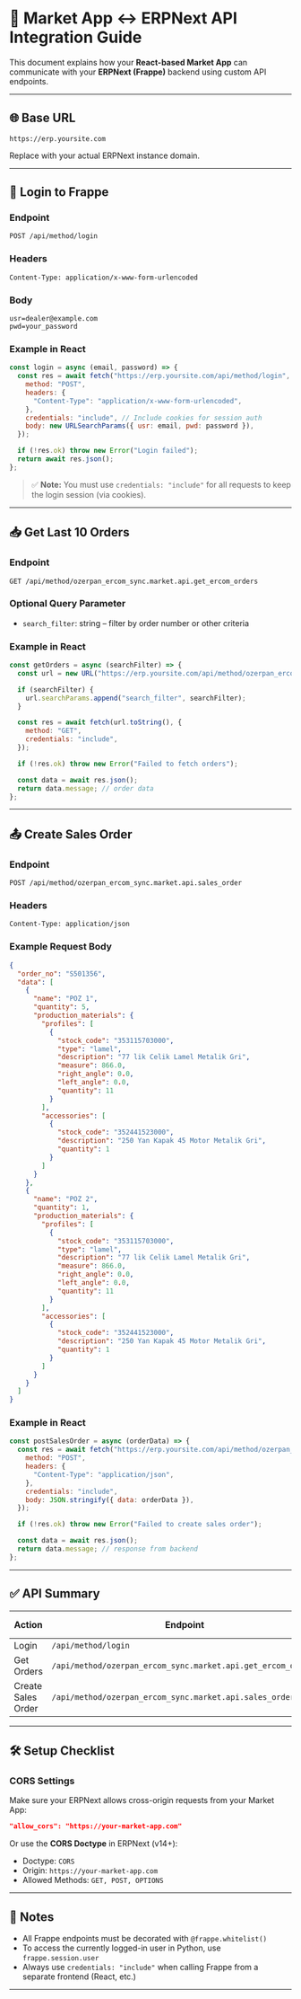 # 🧾 Market App ↔ ERPNext API Integration Guide

This document explains how your **React-based Market App** can communicate with your **ERPNext (Frappe)** backend using custom API endpoints.

---

## 🌐 Base URL

```
https://erp.yoursite.com
```

Replace with your actual ERPNext instance domain.

---

## 🔐 Login to Frappe

### Endpoint

```
POST /api/method/login
```

### Headers

```
Content-Type: application/x-www-form-urlencoded
```

### Body

```
usr=dealer@example.com
pwd=your_password
```

### Example in React

```js
const login = async (email, password) => {
  const res = await fetch("https://erp.yoursite.com/api/method/login", {
    method: "POST",
    headers: {
      "Content-Type": "application/x-www-form-urlencoded",
    },
    credentials: "include", // Include cookies for session auth
    body: new URLSearchParams({ usr: email, pwd: password }),
  });

  if (!res.ok) throw new Error("Login failed");
  return await res.json();
};
```

> ✅ **Note:** You must use `credentials: "include"` for all requests to keep the login session (via cookies).

---

## 📥 Get Last 10 Orders

### Endpoint

```
GET /api/method/ozerpan_ercom_sync.market.api.get_ercom_orders
```

### Optional Query Parameter

- `search_filter`: string – filter by order number or other criteria

### Example in React

```js
const getOrders = async (searchFilter) => {
  const url = new URL("https://erp.yoursite.com/api/method/ozerpan_ercom_sync.market.api.get_ercom_orders");

  if (searchFilter) {
    url.searchParams.append("search_filter", searchFilter);
  }

  const res = await fetch(url.toString(), {
    method: "GET",
    credentials: "include",
  });

  if (!res.ok) throw new Error("Failed to fetch orders");

  const data = await res.json();
  return data.message; // order data
};
```

---

## 📤 Create Sales Order

### Endpoint

```
POST /api/method/ozerpan_ercom_sync.market.api.sales_order
```

### Headers

```
Content-Type: application/json
```

### Example Request Body

```json
{
  "order_no": "S501356",
  "data": [
    {
      "name": "POZ 1",
      "quantity": 5,
      "production_materials": {
        "profiles": [
          {
            "stock_code": "353115703000",
            "type": "lamel",
            "description": "77 lik Celik Lamel Metalik Gri",
            "measure": 866.0,
            "right_angle": 0.0,
            "left_angle": 0.0,
            "quantity": 11
          }
        ],
        "accessories": [
          {
            "stock_code": "352441523000",
            "description": "250 Yan Kapak 45 Motor Metalik Gri",
            "quantity": 1
          }
        ]
      }
    },
    {
      "name": "POZ 2",
      "quantity": 1,
      "production_materials": {
        "profiles": [
          {
            "stock_code": "353115703000",
            "type": "lamel",
            "description": "77 lik Celik Lamel Metalik Gri",
            "measure": 866.0,
            "right_angle": 0.0,
            "left_angle": 0.0,
            "quantity": 11
          }
        ],
        "accessories": [
          {
            "stock_code": "352441523000",
            "description": "250 Yan Kapak 45 Motor Metalik Gri",
            "quantity": 1
          }
        ]
      }
    }
  ]
}
```

### Example in React

```js
const postSalesOrder = async (orderData) => {
  const res = await fetch("https://erp.yoursite.com/api/method/ozerpan_ercom_sync.market.api.sales_order", {
    method: "POST",
    headers: {
      "Content-Type": "application/json",
    },
    credentials: "include",
    body: JSON.stringify({ data: orderData }),
  });

  if (!res.ok) throw new Error("Failed to create sales order");

  const data = await res.json();
  return data.message; // response from backend
};
```

---

## ✅ API Summary

| Action               | Endpoint                                                              | Method | Auth Required |
|----------------------|-----------------------------------------------------------------------|--------|----------------|
| Login                | `/api/method/login`                                                  | POST   | ❌             |
| Get Orders           | `/api/method/ozerpan_ercom_sync.market.api.get_ercom_orders`         | GET    | ✅             |
| Create Sales Order   | `/api/method/ozerpan_ercom_sync.market.api.sales_order`              | POST   | ✅             |

---

## 🛠 Setup Checklist

### CORS Settings

Make sure your ERPNext allows cross-origin requests from your Market App:

```json
"allow_cors": "https://your-market-app.com"
```

Or use the **CORS Doctype** in ERPNext (v14+):
- Doctype: `CORS`
- Origin: `https://your-market-app.com`
- Allowed Methods: `GET, POST, OPTIONS`

---

## 🧠 Notes

- All Frappe endpoints must be decorated with `@frappe.whitelist()`
- To access the currently logged-in user in Python, use `frappe.session.user`
- Always use `credentials: "include"` when calling Frappe from a separate frontend (React, etc.)

---
